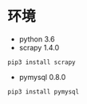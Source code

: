 # 环境
* python 3.6
* scrapy 1.4.0
```$xslt
pip3 install scrapy  
```
* pymysql 0.8.0
```$xslt
pip3 install pymysql
```
